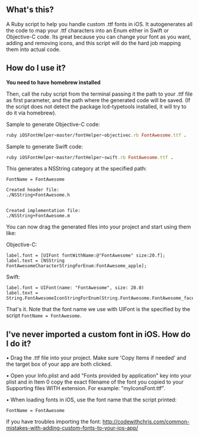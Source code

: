 ## What's this?
A Ruby script to help you handle custom .ttf fonts in iOS. It autogenerates all the code to map your .ttf characters into an Enum either in Swift or Objective-C code. Its great because you can change your font as you want, adding and removing icons, and this script will do the hard job mapping them into actual code.  

## How do I use it?
<b>You need to have homebrew installed</b>

Then, call the ruby script from the terminal passing it the path to your .ttf file as first parameter, and the path where the generated code will be saved. (If the script does not detect the package lcd-typetools installed, it will try to do it via homebrew).

Sample to generate Objective-C code: 

```ruby
ruby iOSFontHelper-master/fontHelper-objectivec.rb FontAwesome.ttf .
```

Sample to generate Swift code: 

```ruby
ruby iOSFontHelper-master/fontHelper-swift.rb FontAwesome.ttf .
```
This generates a NSString category at the specified path:

```
FontName = FontAwesome 

Created header file: 
./NSString+FontAwesome.h


Created implementation file:
./NSString+FontAwesome.m
```

You can now drag the generated files into your project and start using them like:

Objective-C:
```
label.font = [UIFont fontWithName:@"FontAwesome" size:20.f];
label.text = [NSString FontAwesomeCharacterStringForEnum:FontAwesome_apple];
```

Swift:
```
label.font = UIFont(name: "FontAwesome", size: 20.0)
label.text = String.FontAwesomeIconStringForEnum(String.FontAwesome.FontAwesome_facebook_sign)
```

That's it. Note that the font name we use with UIFont is the specified by the script ```FontName = FontAwesome```.

## I've never imported a custom font in iOS. How do I do it?
&bull; Drag the .ttf file into your project. Make sure 'Copy Items if needed' and the target box of your app are both clicked.

&bull; Open your Info.plist and add "Fonts provided by application" key into your plist and in Item 0 copy the exact filename of the font you copied to your Supporting files WITH extension. For example: "myIconsFont.ttf".

&bull; When loading fonts in iOS, use the font name that the script printed:

```FontName = FontAwesome``` 


If you have troubles importing the font: http://codewithchris.com/common-mistakes-with-adding-custom-fonts-to-your-ios-app/



